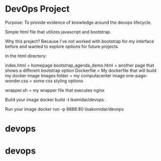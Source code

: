 # DevOps Project
 Purpose:  To provide evidence of knowledge around the devops lifecycle.
 
 Simple html file that utilizes javascript and bootstrap.
 
 Why this project?  Because I've not worked with bootstrap for my interface before and wanted to explore options for future projects.
 
 In the html directory:
 
 index.html = homepage
 bootstrap_agenda_demo.html = another page that shows a different bootstrap option
 Dockerfile = My dockerfile that will build my docker image
 Images folder = my computacenter image
 one-page-wonder.css = some css styling options
 
 wrapper.sh = my wrapper file that executes nginx
 
 Build your image
 docker build -t lkomidar/devops .
 
 Run your image
 docker run -p 8888:80 lisakomidar/devops
 
 
 
# devops
# devops
